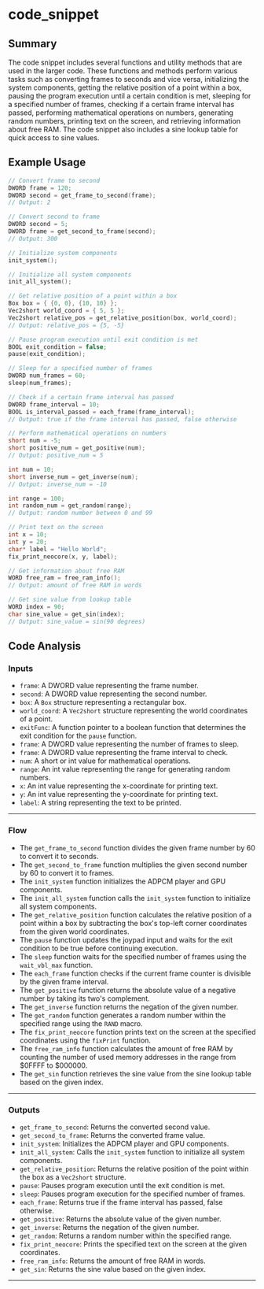 # code_snippet
## Summary
The code snippet includes several functions and utility methods that are used in the larger code. These functions and methods perform various tasks such as converting frames to seconds and vice versa, initializing the system components, getting the relative position of a point within a box, pausing the program execution until a certain condition is met, sleeping for a specified number of frames, checking if a certain frame interval has passed, performing mathematical operations on numbers, generating random numbers, printing text on the screen, and retrieving information about free RAM. The code snippet also includes a sine lookup table for quick access to sine values.

## Example Usage
```c
// Convert frame to second
DWORD frame = 120;
DWORD second = get_frame_to_second(frame);
// Output: 2

// Convert second to frame
DWORD second = 5;
DWORD frame = get_second_to_frame(second);
// Output: 300

// Initialize system components
init_system();

// Initialize all system components
init_all_system();

// Get relative position of a point within a box
Box box = { {0, 0}, {10, 10} };
Vec2short world_coord = { 5, 5 };
Vec2short relative_pos = get_relative_position(box, world_coord);
// Output: relative_pos = {5, -5}

// Pause program execution until exit condition is met
BOOL exit_condition = false;
pause(exit_condition);

// Sleep for a specified number of frames
DWORD num_frames = 60;
sleep(num_frames);

// Check if a certain frame interval has passed
DWORD frame_interval = 10;
BOOL is_interval_passed = each_frame(frame_interval);
// Output: true if the frame interval has passed, false otherwise

// Perform mathematical operations on numbers
short num = -5;
short positive_num = get_positive(num);
// Output: positive_num = 5

int num = 10;
short inverse_num = get_inverse(num);
// Output: inverse_num = -10

int range = 100;
int random_num = get_random(range);
// Output: random number between 0 and 99

// Print text on the screen
int x = 10;
int y = 20;
char* label = "Hello World";
fix_print_neocore(x, y, label);

// Get information about free RAM
WORD free_ram = free_ram_info();
// Output: amount of free RAM in words

// Get sine value from lookup table
WORD index = 90;
char sine_value = get_sin(index);
// Output: sine_value = sin(90 degrees)
```

## Code Analysis
### Inputs
- `frame`: A DWORD value representing the frame number.
- `second`: A DWORD value representing the second number.
- `box`: A `Box` structure representing a rectangular box.
- `world_coord`: A `Vec2short` structure representing the world coordinates of a point.
- `exitFunc`: A function pointer to a boolean function that determines the exit condition for the `pause` function.
- `frame`: A DWORD value representing the number of frames to sleep.
- `frame`: A DWORD value representing the frame interval to check.
- `num`: A short or int value for mathematical operations.
- `range`: An int value representing the range for generating random numbers.
- `x`: An int value representing the x-coordinate for printing text.
- `y`: An int value representing the y-coordinate for printing text.
- `label`: A string representing the text to be printed.
___
### Flow
- The `get_frame_to_second` function divides the given frame number by 60 to convert it to seconds.
- The `get_second_to_frame` function multiplies the given second number by 60 to convert it to frames.
- The `init_system` function initializes the ADPCM player and GPU components.
- The `init_all_system` function calls the `init_system` function to initialize all system components.
- The `get_relative_position` function calculates the relative position of a point within a box by subtracting the box's top-left corner coordinates from the given world coordinates.
- The `pause` function updates the joypad input and waits for the exit condition to be true before continuing execution.
- The `sleep` function waits for the specified number of frames using the `wait_vbl_max` function.
- The `each_frame` function checks if the current frame counter is divisible by the given frame interval.
- The `get_positive` function returns the absolute value of a negative number by taking its two's complement.
- The `get_inverse` function returns the negation of the given number.
- The `get_random` function generates a random number within the specified range using the `RAND` macro.
- The `fix_print_neocore` function prints text on the screen at the specified coordinates using the `fixPrint` function.
- The `free_ram_info` function calculates the amount of free RAM by counting the number of used memory addresses in the range from $0FFFF to $000000.
- The `get_sin` function retrieves the sine value from the sine lookup table based on the given index.
___
### Outputs
- `get_frame_to_second`: Returns the converted second value.
- `get_second_to_frame`: Returns the converted frame value.
- `init_system`: Initializes the ADPCM player and GPU components.
- `init_all_system`: Calls the `init_system` function to initialize all system components.
- `get_relative_position`: Returns the relative position of the point within the box as a `Vec2short` structure.
- `pause`: Pauses program execution until the exit condition is met.
- `sleep`: Pauses program execution for the specified number of frames.
- `each_frame`: Returns true if the frame interval has passed, false otherwise.
- `get_positive`: Returns the absolute value of the given number.
- `get_inverse`: Returns the negation of the given number.
- `get_random`: Returns a random number within the specified range.
- `fix_print_neocore`: Prints the specified text on the screen at the given coordinates.
- `free_ram_info`: Returns the amount of free RAM in words.
- `get_sin`: Returns the sine value based on the given index.
___
